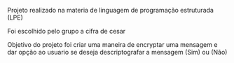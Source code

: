 Projeto realizado na materia de linguagem de programação estruturada (LPE)

Foi escolhido pelo grupo a cifra de cesar

Objetivo do projeto foi criar uma maneira de encryptar uma mensagem e dar opção ao usuario se deseja descriptografar a mensagem (Sim) ou (Não) 
